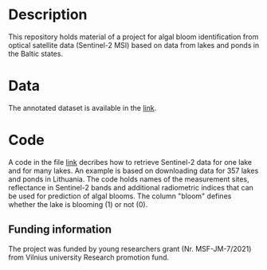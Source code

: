 # Description
This repository holds material of a project for algal bloom identification from optical satellite data (Sentinel-2 MSI) based on data from lakes and ponds in the Baltic states. 

# Data
The annotated dataset is available in the [link](https://drive.google.com/file/d/1BxOFQCDSEcenDH_TlsZnXGNhLIZLZ-c5/view?usp=sharing). 

# Code
A code in the file [link](https://github.com/dfrgttn/s2-for-algal-bloom/blob/main/Code_for_data_retrieval_from_GEE.ipynb) decribes how to retrieve Sentinel-2 data for one lake and for many lakes. An example is based on downloading data for 357 lakes and ponds in Lithuania. The code holds names of the measurement sites, reflectance in Sentinel-2 bands and additional radiometric indices that can be used for prediction of algal blooms. The column "bloom" defines whether the lake is blooming (1) or not (0).

## Funding information
The project was funded by young researchers grant (Nr. MSF-JM-7/2021) from Vilnius university Research promotion fund.

